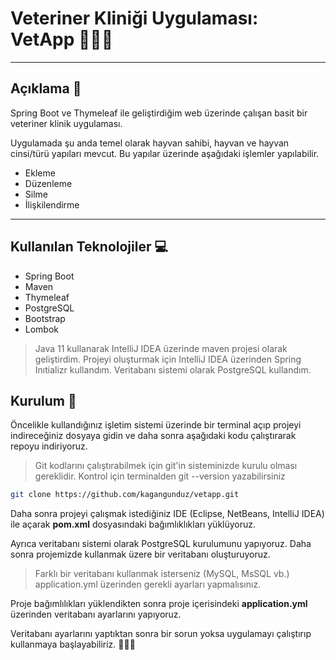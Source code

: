 

# Veteriner Kliniği Uygulaması: VetApp :paw_prints::cat::dog:
---
## Açıklama :page_facing_up:
Spring Boot ve Thymeleaf ile geliştirdiğim web üzerinde çalışan basit bir veteriner klinik uygulaması.

Uygulamada şu anda temel olarak hayvan sahibi, hayvan ve hayvan cinsi/türü yapıları mevcut. Bu yapılar üzerinde aşağıdaki işlemler yapılabilir.

- Ekleme
- Düzenleme
- Silme
- İlişkilendirme
  
---
## Kullanılan Teknolojiler :computer:
- Spring Boot
- Maven
- Thymeleaf
- PostgreSQL
- Bootstrap
- Lombok
  
 > Java 11 kullanarak IntelliJ IDEA üzerinde maven projesi olarak geliştirdim. Projeyi oluşturmak için IntelliJ IDEA üzerinden Spring Inıtializr kullandım. Veritabanı sistemi olarak PostgreSQL kullandım.
  
## Kurulum :floppy_disk:

Öncelikle kullandığınız işletim sistemi üzerinde bir terminal açıp projeyi indireceğiniz dosyaya gidin ve daha sonra aşağıdaki kodu çalıştırarak repoyu indiriyoruz.

>Git kodlarını çalıştırabilmek için git'in sisteminizde kurulu olması gereklidir. Kontrol için terminalden git --version yazabilirsiniz

```bash
git clone https://github.com/kagangunduz/vetapp.git
```

Daha sonra projeyi çalışmak istediğiniz IDE (Eclipse, NetBeans, IntelliJ IDEA) ile açarak **pom.xml** dosyasındaki bağımlıklıkları yüklüyoruz.

Ayrıca veritabanı sistemi olarak PostgreSQL kurulumunu yapıyoruz. Daha sonra projemizde kullanmak üzere bir veritabanı oluşturuyoruz.

>Farklı bir veritabanı kullanmak isterseniz (MySQL, MsSQL vb.) application.yml üzerinden gerekli ayarları yapmalısınız.

Proje bağımlılıkları yüklendikten sonra proje içerisindeki **application.yml** üzerinden veritabanı ayarlarını yapıyoruz.

Veritabanı ayarlarını yaptıktan sonra bir sorun yoksa uygulamayı çalıştırıp  kullanmaya başlayabiliriz. 
:clap::clap::clap:



